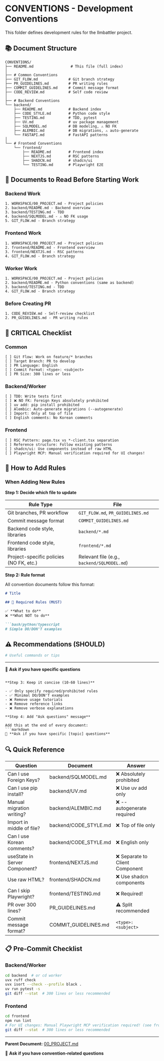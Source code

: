 # CONVENTIONS - Development Conventions

This folder defines development rules for the llmbattler project.

## 📚 Document Structure

```
CONVENTIONS/
├── README.md                 # This file (full index)
│
├── # Common Conventions
├── GIT_FLOW.md              # Git branch strategy
├── PR_GUIDELINES.md         # PR writing rules
├── COMMIT_GUIDELINES.md     # Commit message format
├── CODE_REVIEW.md           # Self code review
│
├── # Backend Conventions
└── backend/
    ├── README.md            # Backend index
    ├── CODE_STYLE.md        # Python code style
    ├── TESTING.md           # TDD, pytest
    ├── UV.md                # uv package management
    ├── SQLMODEL.md          # DB modeling, ⚠️ NO FK
    ├── ALEMBIC.md           # DB migrations, ⚠️ auto-generate
    └── FASTAPI.md           # FastAPI patterns
│
└── # Frontend Conventions
    └── frontend/
        ├── README.md        # Frontend index
        ├── NEXTJS.md        # RSC patterns
        ├── SHADCN.md        # shadcn/ui
        └── TESTING.md       # Playwright E2E
```

## 🎯 Documents to Read Before Starting Work

### Backend Work
```
1. WORKSPACE/00_PROJECT.md - Project policies
2. backend/README.md - Backend overview
3. backend/TESTING.md - TDD
4. backend/SQLMODEL.md - ⚠️ NO FK usage
5. GIT_FLOW.md - Branch strategy
```

### Frontend Work
```
1. WORKSPACE/00_PROJECT.md - Project policies
2. frontend/README.md - Frontend overview
3. frontend/NEXTJS.md - RSC patterns
4. GIT_FLOW.md - Branch strategy
```

### Worker Work
```
1. WORKSPACE/00_PROJECT.md - Project policies
2. backend/README.md - Python conventions (same as backend)
3. backend/TESTING.md - TDD
4. GIT_FLOW.md - Branch strategy
```

### Before Creating PR
```
1. CODE_REVIEW.md - Self-review checklist
2. PR_GUIDELINES.md - PR writing rules
```

## 🔴 CRITICAL Checklist

### Common
```
[ ] Git Flow: Work on feature/* branches
[ ] Target Branch: PR to develop
[ ] PR Language: English
[ ] Commit Format: <type>: <subject>
[ ] PR Size: 300 lines or less
```

### Backend/Worker
```
[ ] TDD: Write tests first
[ ] ❌ NO FK: Foreign Keys absolutely prohibited
[ ] uv add: pip install prohibited
[ ] Alembic: Auto-generate migrations (--autogenerate)
[ ] Import: Only at top of file
[ ] English comments: No Korean comments
```

### Frontend
```
[ ] RSC Pattern: page.tsx vs *-client.tsx separation
[ ] Reference structure: Follow existing patterns
[ ] shadcn/ui: Use components instead of raw HTML
[ ] Playwright MCP: Manual verification required for UI changes!
```

## 📝 How to Add Rules

### When Adding New Rules

**Step 1: Decide which file to update**

| Rule Type | File |
|-----------|------|
| Git branches, PR workflow | `GIT_FLOW.md`, `PR_GUIDELINES.md` |
| Commit message format | `COMMIT_GUIDELINES.md` |
| Backend code style, libraries | `backend/*.md` |
| Frontend code style, libraries | `frontend/*.md` |
| Project-specific policies (NO FK, etc.) | Relevant file (e.g., `backend/SQLMODEL.md`) |

**Step 2: Rule format**

All convention documents follow this format:

```markdown
# Title

## 🔴 Required Rules (MUST)

✅ **What to do**
❌ **What NOT to do**

```bash/python/typescript
# Simple DO/DON'T examples
```

## ⚠️ Recommendations (SHOULD)

```bash
# Useful commands or tips
```

---

💬 **Ask if you have specific questions**
```

**Step 3: Keep it concise (10-60 lines)**

- ✅ Only specify required/prohibited rules
- ✅ Minimal DO/DON'T examples
- ❌ Remove usage tutorials
- ❌ Remove reference links
- ❌ Remove verbose explanations

**Step 4: Add "Ask questions" message**

Add this at the end of every document:
```markdown
💬 **Ask if you have specific [topic] questions**
```

## 🔍 Quick Reference

| Question | Document | Answer |
|----------|----------|--------|
| Can I use Foreign Keys? | backend/SQLMODEL.md | ❌ Absolutely prohibited |
| Can I use pip install? | backend/UV.md | ❌ Use uv add only |
| Manual migration writing? | backend/ALEMBIC.md | ❌ --autogenerate required |
| Import in middle of file? | backend/CODE_STYLE.md | ❌ Top of file only |
| Can I use Korean comments? | backend/CODE_STYLE.md | ❌ English only |
| useState in Server Component? | frontend/NEXTJS.md | ❌ Separate to Client Component |
| Use raw HTML? | frontend/SHADCN.md | ❌ Use shadcn components |
| Can I skip Playwright? | frontend/TESTING.md | ❌ Required! |
| PR over 300 lines? | PR_GUIDELINES.md | ⚠️ Split recommended |
| Commit message format? | COMMIT_GUIDELINES.md | `<type>: <subject>` |

## 📋 Pre-Commit Checklist

### Backend/Worker
```bash
cd backend  # or cd worker
uvx ruff check
uvx isort --check --profile black .
uv run pytest -s
git diff --stat  # 300 lines or less recommended
```

### Frontend
```bash
cd frontend
npm run lint
# For UI changes: Manual Playwright MCP verification required! (see frontend/TESTING.md)
git diff --stat  # 300 lines or less recommended
```

---

**Parent Document:** [00_PROJECT.md](../00_PROJECT.md)

💬 **Ask if you have convention-related questions**
